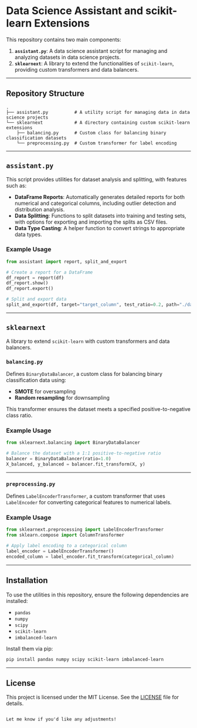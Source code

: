 # Data Science Assistant and scikit-learn Extensions

This repository contains two main components:

1. **`assistant.py`**: A data science assistant script for managing and analyzing datasets in data science projects.
2. **`sklearnext`**: A library to extend the functionalities of `scikit-learn`, providing custom transformers and data balancers.

---

## Repository Structure

```
.
├── assistant.py          # A utility script for managing data in data science projects
└── sklearnext            # A directory containing custom scikit-learn extensions
    ├── balancing.py      # Custom class for balancing binary classification datasets
    └── preprocessing.py  # Custom transformer for label encoding
```

---

## `assistant.py`

This script provides utilities for dataset analysis and splitting, with features such as:
- **DataFrame Reports**: Automatically generates detailed reports for both numerical and categorical columns, including outlier detection and distribution analysis.
- **Data Splitting**: Functions to split datasets into training and testing sets, with options for exporting and importing the splits as CSV files.
- **Data Type Casting**: A helper function to convert strings to appropriate data types.

### Example Usage
```python
from assistant import report, split_and_export

# Create a report for a DataFrame
df_report = report(df)
df_report.show()
df_report.export()

# Split and export data
split_and_export(df, target="target_column", test_ratio=0.2, path="./data")
```

---

## `sklearnext`

A library to extend `scikit-learn` with custom transformers and data balancers.

### `balancing.py`

Defines `BinaryDataBalancer`, a custom class for balancing binary classification data using:
- **SMOTE** for oversampling
- **Random resampling** for downsampling

This transformer ensures the dataset meets a specified positive-to-negative class ratio.

### Example Usage
```python
from sklearnext.balancing import BinaryDataBalancer

# Balance the dataset with a 1:1 positive-to-negative ratio
balancer = BinaryDataBalancer(ratio=1.0)
X_balanced, y_balanced = balancer.fit_transform(X, y)
```

---

### `preprocessing.py`

Defines `LabelEncoderTransformer`, a custom transformer that uses `LabelEncoder` for converting categorical features to numerical labels.

### Example Usage
```python
from sklearnext.preprocessing import LabelEncoderTransformer
from sklearn.compose import ColumnTransformer

# Apply label encoding to a categorical column
label_encoder = LabelEncoderTransformer()
encoded_column = label_encoder.fit_transform(categorical_column)
```

---

## Installation

To use the utilities in this repository, ensure the following dependencies are installed:
- `pandas`
- `numpy`
- `scipy`
- `scikit-learn`
- `imbalanced-learn`

Install them via pip:
```bash
pip install pandas numpy scipy scikit-learn imbalanced-learn
```

---

## License

This project is licensed under the MIT License. See the [LICENSE](LICENSE) file for details.
```

Let me know if you'd like any adjustments!
